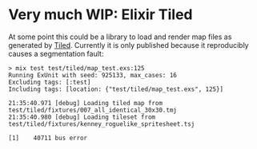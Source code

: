 # Very much WIP: Elixir Tiled

At some point this could be a library to load and render map files as generated by [Tiled](https://www.mapeditor.org/). Currently it is only published because it reproducibly causes a segmentation fault:

```
> mix test test/tiled/map_test.exs:125
Running ExUnit with seed: 925133, max_cases: 16
Excluding tags: [:test]
Including tags: [location: {"test/tiled/map_test.exs", 125}]

21:35:40.971 [debug] Loading tiled map from test/tiled/fixtures/007_all_identical_30x30.tmj
21:35:40.980 [debug] Loading tileset from test/tiled/fixtures/kenney_roguelike_spritesheet.tsj

[1]    40711 bus error
```
